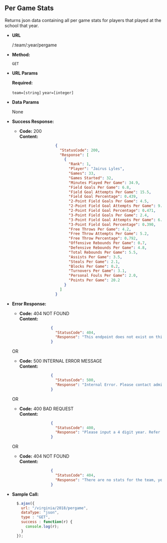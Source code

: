**Per Game Stats**
----
  Returns json data containing all per game stats for players that played at the school that year.

* **URL**

  /:team/:year/pergame

* **Method:**

  `GET`
  
*  **URL Params**

   **Required:**
 
   `team=[string]`
   `year=[integer]`

* **Data Params**

  None

* **Success Response:**

  * **Code:** 200 <br />
    **Content:** 
    ```json
                    {
                      "StatusCode": 200,
                      "Response": [
                        {
                          "Rank": 1,
                          "Player": "Jairus Lyles",
                          "Games": 33,
                          "Games Started": 32,
                          "Minutes Played Per Game": 34.9,
                          "Field Goals Per Game": 6.8,
                          "Field Goal Attempts Per Game": 15.5,
                          "Field Goal Percentage": 0.439,
                          "2-Point Field Goals Per Game": 4.5,
                          "2-Point Field Goal Attempts Per Game": 9.5,
                          "2-Point Field Goal Percentage": 0.471,
                          "3-Point Field Goals Per Game": 2.4,
                          "3-Point Field Goal Attempts Per Game": 6.1,
                          "3-Point Field Goal Percentage": 0.390,
                          "Free Throws Per Game": 4.2,
                          "Free Throw Attempts Per Game": 5.2,
                          "Free Throw Percentage": 0.792,
                          "Offensive Rebounds Per Game": 0.7,
                          "Defensive Rebounds Per Game": 4.8,
                          "Total Rebounds Per Game": 5.5,
                          "Assists Per Game": 3.5,
                          "Steals Per Game": 2.1,
                          "Blocks Per Game": 0.2,
                          "Turnovers Per Game": 3.1,
                          "Personal Fouls Per Game": 2.0,
                          "Points Per Game": 20.2
                        }
                      ]
                    }
    ```
 
* **Error Response:**

  * **Code:** 404 NOT FOUND <br />
    **Content:** 
    ```json
                  {
                    "StatusCode": 404,
                    "Response": "This endpoint does not exist on this API. Please refer to the API documentation."
                  }
    ```

  OR

  * **Code:** 500 INTERNAL ERROR MESSAGE <br />
    **Content:** 
    ```json
                  {
                    "StatusCode": 500,
                    "Response": "Internal Error. Please contact administrator for more details."
                  }
    ```

  OR

  * **Code:** 400 BAD REQUEST <br />
    **Content:** 
    ```json
                  {
                    "StatusCode": 400,
                    "Response": "Please input a 4 digit year. Refer to the API documentation if you need more assistance."
                  }
    ```

  OR

  * **Code:** 404 NOT FOUND <br />
    **Content:** 
    ```json
                  {
                    "StatusCode": 404,
                    "Response": "There are no stats for the team, year combination given. Please check and make sure team and year were input correctly."
                  }
    ```



* **Sample Call:**

  ```javascript
    $.ajax({
      url: "/virginia/2018/pergame",
      dataType: "json",
      type : "GET",
      success : function(r) {
        console.log(r);
      }
    });
  ```
